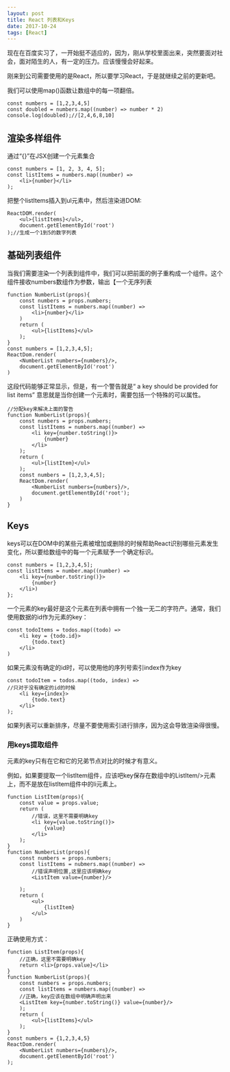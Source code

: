 ```yaml
---
layout: post
title: React 列表和Keys
date: 2017-10-24
tags: [React]
---
```


现在在百度实习了，一开始挺不适应的，因为，刚从学校里面出来，突然要面对社会，面对陌生的人，有一定的压力。应该慢慢会好起来。

刚来到公司需要使用的是React，所以要学习React，于是就继续之前的更新吧。

我们可以使用map()函数让数组中的每一项翻倍。

    const numbers = [1,2,3,4,5]
    const doubled = numbers.map((number) => number * 2)
    console.log(doubled);//[2,4,6,8,10]



## 渲染多样组件

通过“{}”在JSX创建一个元素集合

    const numbers = [1, 2, 3, 4, 5];
    const listItems = numbers.map((number) =>
        <li>{number}</li>
    );

把整个listItems插入到ul元素中，然后渲染进DOM:

    ReactDOM.render(
        <ul>{listItems}</ul>,
        document.getElementById('root')
    );//生成一个1到5的数字列表

## 基础列表组件

当我们需要渲染一个列表到组件中，我们可以把前面的例子重构成一个组件。这个组件接收numbers数组作为参数，输出【一个无序列表

    function NumberList(props){
        const numbers = props.numbers;
        const listItems = numbers.map((number) => 
            <li>{number}</li>
        )
        return (
            <ul>{listItems}</ul>
        );
    }
    const numbers = [1,2,3,4,5];
    ReactDom.render(
        <NumberList numbers={numbers}/>,
        document.getElementById('root')
    )

这段代码能够正常显示，但是，有一个警告就是“ a key should be provided for list items” 意思就是当你创建一个元素时，需要包括一个特殊的可以属性。

    //分配key来解决上面的警告
    function NumberList(props){
        const numbers = props.numbers;
        const listItems = numbers.map((number) => 
            <li key={number.toString()}>
                {number}
            </li>
        );
        return (
            <ul>{listItem}</ul>
        );
        const numbers = [1,2,3,4,5];
        ReactDom.render(
            <NumberList numbers={numbers}/>,
            document.getElementById('root');
        )
    }

## Keys 

keys可以在DOM中的某些元素被增加或删除的时候帮助React识别哪些元素发生变化，所以要给数组中的每一个元素赋予一个确定标识。

    const numbers = [1,2,3,4,5];
    const listItems = number.map((number) =>
        <li key={number.toString()}> 
            {number}
        </li>)
    };

一个元素的key最好是这个元素在列表中拥有一个独一无二的字符产。通常，我们使用数据的id作为元素的key：

    const todoItems = todos.map((todo) => 
        <li key = {todo.id}>
            {todo.text}
        </li>
    )

如果元素没有确定的id时，可以使用他的序列号索引index作为key

    const todoItem = todos.map((todo, index) => 
    //只对于没有确定的id的时候
        <li key={index}>
            {todo.text}
        </li>
    );

如果列表可以重新排序，尽量不要使用索引进行排序，因为这会导致渲染得很慢。

### 用keys提取组件

元素的key只有在它和它的兄弟节点对比的时候才有意义。

例如，如果要提取一个listItem组件，应该吧key保存在数组中的ListItem/>元素上，而不是放在listItem组件中的li元素上。

    function ListItem(props){
        const value = props.value;
        return (
            //错误，这里不需要明确key
            <li key={value.toString()}>
                {value}
            </li>
        );
    }
    function NumberList(props){
        const numbers = props.numbers;
        const listItems = nubmers.map((number) => 
            //错误声明位置,这里应该明确key
            <ListItem value={number}/>

        );
        return (
            <ul>
                {listItem}
            </ul>
        )
    }

正确使用方式： 

    function ListItem(props){
        //正确，这里不需要明确key
        return <li>{props.value}</li>
    }
    function NumberList(props){
        const numbers = props.numbers;
        const listItems = numbers.map((number) => 
        //正确，key应该在数组中明确声明出来
        <ListItem key={number.toString()} value={number}/>
        );
        return (
            <ul>{listItems}</ul>
        );
    }
    const numbers = {1,2,3,4,5}
    ReactDom.render(
        <NumberList numbers={numbers}/>,
        document.getElementById('root')
    );

